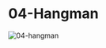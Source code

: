 # 04-Hangman
![04-hangman](https://user-images.githubusercontent.com/45850190/95260525-8c961d80-0831-11eb-94ac-b081c9d00c27.gif)
